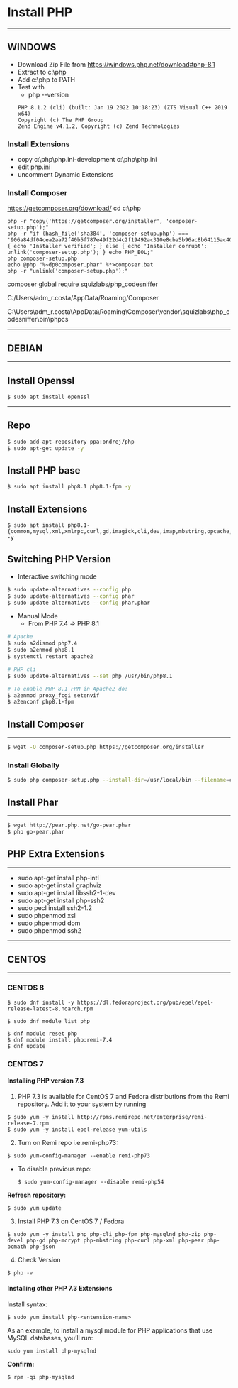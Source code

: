 # Install PHP

--------

## WINDOWS
- Download Zip File from https://windows.php.net/download#php-8.1
- Extract to c:\php
- Add c:\php to PATH
- Test with
    -   php --version
    ```
   PHP 8.1.2 (cli) (built: Jan 19 2022 10:18:23) (ZTS Visual C++ 2019 x64)                                                 
   Copyright (c) The PHP Group                                                                                             
   Zend Engine v4.1.2, Copyright (c) Zend Technologies   
    ```
### Install Extensions
- copy c:\php\php.ini-development c:\php\php.ini
- edit php.ini
- uncomment Dynamic Extensions

### Install Composer
https://getcomposer.org/download/
cd c:\php
```
php -r "copy('https://getcomposer.org/installer', 'composer-setup.php');"
php -r "if (hash_file('sha384', 'composer-setup.php') === '906a84df04cea2aa72f40b5f787e49f22d4c2f19492ac310e8cba5b96ac8b64115ac402c8cd292b8a03482574915d1a8') { echo 'Installer verified'; } else { echo 'Installer corrupt'; unlink('composer-setup.php'); } echo PHP_EOL;"
php composer-setup.php
echo @php "%~dp0composer.phar" %*>composer.bat
php -r "unlink('composer-setup.php');"
```
composer global require squizlabs/php_codesniffer
 
C:/Users/adm_r.costa/AppData/Roaming/Composer

C:\Users\adm_r.costa\AppData\Roaming\Composer\vendor\squizlabs\php_codesniffer\bin\phpcs

--------

## DEBIAN

-------

## Install Openssl
```
$ sudo apt install openssl
```
--------

## Repo

```bash
$ sudo add-apt-repository ppa:ondrej/php
$ sudo apt-get update -y
```

## Install PHP base

```bash
$ sudo apt install php8.1 php8.1-fpm -y
```

## Install Extensions
```
$ sudo apt install php8.1-{common,mysql,xml,xmlrpc,curl,gd,imagick,cli,dev,imap,mbstring,opcache,soap,zip,intl,bcmath} -y
```

## Switching PHP Version

- Interactive switching mode
```bash
$ sudo update-alternatives --config php
$ sudo update-alternatives --config phar
$ sudo update-alternatives --config phar.phar
```

- Manual Mode
    - From PHP 7.4 => PHP 8.1
```bash
# Apache
$ sudo a2dismod php7.4
$ sudo a2enmod php8.1
$ systemctl restart apache2

# PHP cli
$ sudo update-alternatives --set php /usr/bin/php8.1

# To enable PHP 8.1 FPM in Apache2 do:
$ a2enmod proxy_fcgi setenvif
$ a2enconf php8.1-fpm
```

## Install Composer
--------------------
```bash
$ wget -O composer-setup.php https://getcomposer.org/installer
```
### Install Globally
```bash
$ sudo php composer-setup.php --install-dir=/usr/local/bin --filename=composer
```

## Install Phar
--------------------
```bash
$ wget http://pear.php.net/go-pear.phar
$ php go-pear.phar
```

## PHP Extra Extensions
------------------------
-   sudo apt-get install php-intl
-   sudo apt-get install graphviz
-   sudo apt-get install libssh2-1-dev
-   sudo apt-get install php-ssh2
-   sudo pecl install ssh2-1.2
-   sudo phpenmod xsl
-   sudo phpenmod dom
-   sudo phpenmod ssh2

--------

## CENTOS

-------
### CENTOS 8
```
$ sudo dnf install -y https://dl.fedoraproject.org/pub/epel/epel-release-latest-8.noarch.rpm

$ sudo dnf module list php

$ dnf module reset php
$ dnf module install php:remi-7.4
$ dnf update
```
### CENTOS 7
#### Installing PHP version 7.3
1. PHP 7.3 is available for CentOS 7 and Fedora distributions from the Remi repository. Add it to your system by running
```
$ sudo yum -y install http://rpms.remirepo.net/enterprise/remi-release-7.rpm 
$ sudo yum -y install epel-release yum-utils
```
2. Turn on Remi repo i.e.remi-php73:
```
$ sudo yum-config-manager --enable remi-php73
```
 - To disable previous repo:
    ```
    $ sudo yum-config-manager --disable remi-php54
    ```
__Refresh repository:__
```
$ sudo yum update
```
3. Install PHP 7.3 on CentOS 7 / Fedora
```
$ sudo yum -y install php php-cli php-fpm php-mysqlnd php-zip php-devel php-gd php-mcrypt php-mbstring php-curl php-xml php-pear php-bcmath php-json
```
4. Check Version
```
$ php -v
```
#### Installing other PHP 7.3 Extensions
Install syntax:
```
$ sudo yum install php-<entension-name>
```
As an example, to install a mysql module for PHP applications that use MySQL databases, you’ll run:
```
sudo yum install php-mysqlnd
```
__Confirm:__
```
$ rpm -qi php-mysqlnd
```
